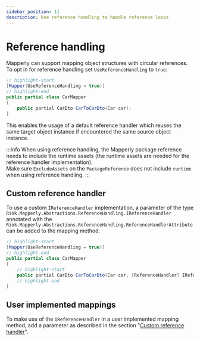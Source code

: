 ```yaml
---
sidebar_position: 11
description: Use reference handling to handle reference loops
---
```


# Reference handling

Mapperly can support mapping object structures with circular references.
To opt in for reference handling set `UseReferenceHandling` to `true`:

```csharp
// highlight-start
[Mapper(UseReferenceHandling = true)]
// highlight-end
public partial class CarMapper
{
    public partial CarDto CarToCarDto(Car car);
}
```

This enables the usage of a default reference handler
which reuses the same target object instance if encountered the same source object instance.

:::info
When using reference handling, the Mapperly package reference needs to include the runtime assets
(the runtime assets are needed for the reference handler implementation).  
Make sure `ExcludeAssets` on the `PackageReference` does not include `runtime` when using reference handling.
:::

## Custom reference handler

To use a custom `IReferenceHandler` implementation,
a parameter of the type `Riok.Mapperly.Abstractions.ReferenceHandling.IReferenceHandler`
annotated with the `Riok.Mapperly.Abstractions.ReferenceHandling.ReferenceHandlerAttribute`
can be added to the mapping method.

```csharp
// highlight-start
[Mapper(UseReferenceHandling = true)]
// highlight-end
public partial class CarMapper
{
    // highlight-start
    public partial CarDto CarToCarDto(Car car, [ReferenceHandler] IReferenceHandler myRefHandler);
    // highlight-end
}
```

## User implemented mappings

To make use of the `IReferenceHandler` in a user implemented mapping method,
add a parameter as described in the section "[Custom reference handler](#custom-reference-handler)".
